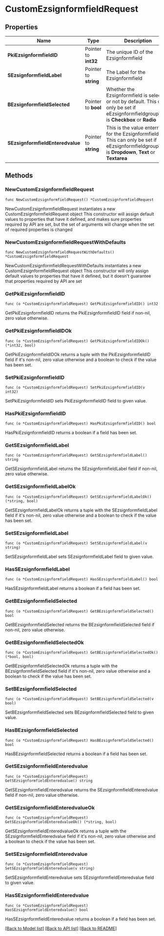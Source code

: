 # CustomEzsignformfieldRequest

## Properties

Name | Type | Description | Notes
------------ | ------------- | ------------- | -------------
**PkiEzsignformfieldID** | Pointer to **int32** | The unique ID of the Ezsignformfield | [optional] 
**SEzsignformfieldLabel** | Pointer to **string** | The Label for the Ezsignformfield | [optional] 
**BEzsignformfieldSelected** | Pointer to **bool** | Whether the Ezsignformfield is selected or not by default.  This can only be set if eEzsignformfieldgroupType is **Checkbox** or **Radio** | [optional] 
**SEzsignformfieldEnteredvalue** | Pointer to **string** | This is the value enterred for the Ezsignformfield  This can only be set if eEzsignformfieldgroupType is **Dropdown**, **Text** or **Textarea** | [optional] 

## Methods

### NewCustomEzsignformfieldRequest

`func NewCustomEzsignformfieldRequest() *CustomEzsignformfieldRequest`

NewCustomEzsignformfieldRequest instantiates a new CustomEzsignformfieldRequest object
This constructor will assign default values to properties that have it defined,
and makes sure properties required by API are set, but the set of arguments
will change when the set of required properties is changed

### NewCustomEzsignformfieldRequestWithDefaults

`func NewCustomEzsignformfieldRequestWithDefaults() *CustomEzsignformfieldRequest`

NewCustomEzsignformfieldRequestWithDefaults instantiates a new CustomEzsignformfieldRequest object
This constructor will only assign default values to properties that have it defined,
but it doesn't guarantee that properties required by API are set

### GetPkiEzsignformfieldID

`func (o *CustomEzsignformfieldRequest) GetPkiEzsignformfieldID() int32`

GetPkiEzsignformfieldID returns the PkiEzsignformfieldID field if non-nil, zero value otherwise.

### GetPkiEzsignformfieldIDOk

`func (o *CustomEzsignformfieldRequest) GetPkiEzsignformfieldIDOk() (*int32, bool)`

GetPkiEzsignformfieldIDOk returns a tuple with the PkiEzsignformfieldID field if it's non-nil, zero value otherwise
and a boolean to check if the value has been set.

### SetPkiEzsignformfieldID

`func (o *CustomEzsignformfieldRequest) SetPkiEzsignformfieldID(v int32)`

SetPkiEzsignformfieldID sets PkiEzsignformfieldID field to given value.

### HasPkiEzsignformfieldID

`func (o *CustomEzsignformfieldRequest) HasPkiEzsignformfieldID() bool`

HasPkiEzsignformfieldID returns a boolean if a field has been set.

### GetSEzsignformfieldLabel

`func (o *CustomEzsignformfieldRequest) GetSEzsignformfieldLabel() string`

GetSEzsignformfieldLabel returns the SEzsignformfieldLabel field if non-nil, zero value otherwise.

### GetSEzsignformfieldLabelOk

`func (o *CustomEzsignformfieldRequest) GetSEzsignformfieldLabelOk() (*string, bool)`

GetSEzsignformfieldLabelOk returns a tuple with the SEzsignformfieldLabel field if it's non-nil, zero value otherwise
and a boolean to check if the value has been set.

### SetSEzsignformfieldLabel

`func (o *CustomEzsignformfieldRequest) SetSEzsignformfieldLabel(v string)`

SetSEzsignformfieldLabel sets SEzsignformfieldLabel field to given value.

### HasSEzsignformfieldLabel

`func (o *CustomEzsignformfieldRequest) HasSEzsignformfieldLabel() bool`

HasSEzsignformfieldLabel returns a boolean if a field has been set.

### GetBEzsignformfieldSelected

`func (o *CustomEzsignformfieldRequest) GetBEzsignformfieldSelected() bool`

GetBEzsignformfieldSelected returns the BEzsignformfieldSelected field if non-nil, zero value otherwise.

### GetBEzsignformfieldSelectedOk

`func (o *CustomEzsignformfieldRequest) GetBEzsignformfieldSelectedOk() (*bool, bool)`

GetBEzsignformfieldSelectedOk returns a tuple with the BEzsignformfieldSelected field if it's non-nil, zero value otherwise
and a boolean to check if the value has been set.

### SetBEzsignformfieldSelected

`func (o *CustomEzsignformfieldRequest) SetBEzsignformfieldSelected(v bool)`

SetBEzsignformfieldSelected sets BEzsignformfieldSelected field to given value.

### HasBEzsignformfieldSelected

`func (o *CustomEzsignformfieldRequest) HasBEzsignformfieldSelected() bool`

HasBEzsignformfieldSelected returns a boolean if a field has been set.

### GetSEzsignformfieldEnteredvalue

`func (o *CustomEzsignformfieldRequest) GetSEzsignformfieldEnteredvalue() string`

GetSEzsignformfieldEnteredvalue returns the SEzsignformfieldEnteredvalue field if non-nil, zero value otherwise.

### GetSEzsignformfieldEnteredvalueOk

`func (o *CustomEzsignformfieldRequest) GetSEzsignformfieldEnteredvalueOk() (*string, bool)`

GetSEzsignformfieldEnteredvalueOk returns a tuple with the SEzsignformfieldEnteredvalue field if it's non-nil, zero value otherwise
and a boolean to check if the value has been set.

### SetSEzsignformfieldEnteredvalue

`func (o *CustomEzsignformfieldRequest) SetSEzsignformfieldEnteredvalue(v string)`

SetSEzsignformfieldEnteredvalue sets SEzsignformfieldEnteredvalue field to given value.

### HasSEzsignformfieldEnteredvalue

`func (o *CustomEzsignformfieldRequest) HasSEzsignformfieldEnteredvalue() bool`

HasSEzsignformfieldEnteredvalue returns a boolean if a field has been set.


[[Back to Model list]](../README.md#documentation-for-models) [[Back to API list]](../README.md#documentation-for-api-endpoints) [[Back to README]](../README.md)


